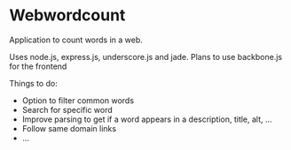 Webwordcount
=========

Application to count words in a web.

Uses node.js, express.js, underscore.js and jade.
Plans to use backbone.js for the frontend

Things to do:

- Option to filter common words
- Search for specific word
- Improve parsing to get if a word appears in a description, title, alt, ...
- Follow same domain links
- ...
